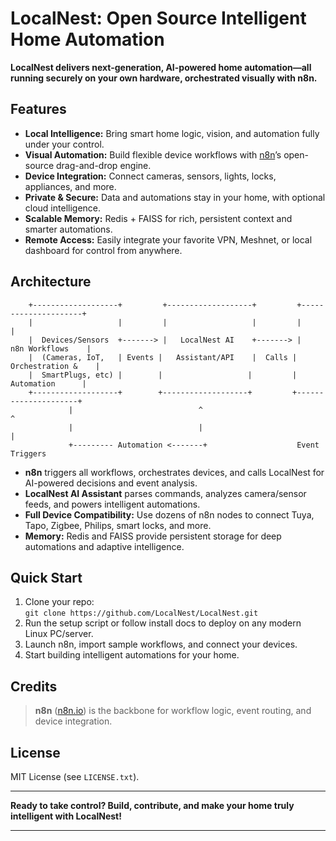 # LocalNest: Open Source Intelligent Home Automation

**LocalNest delivers next-generation, AI-powered home automation—all running securely on your own hardware, orchestrated visually with n8n.**

## Features

- **Local Intelligence:** Bring smart home logic, vision, and automation fully under your control.
- **Visual Automation:** Build flexible device workflows with [n8n](https://n8n.io)’s open-source drag-and-drop engine.
- **Device Integration:** Connect cameras, sensors, lights, locks, appliances, and more.
- **Private & Secure:** Data and automations stay in your home, with optional cloud intelligence.
- **Scalable Memory:** Redis + FAISS for rich, persistent context and smarter automations.
- **Remote Access:** Easily integrate your favorite VPN, Meshnet, or local dashboard for control from anywhere.

## Architecture

        +-------------------+         +-------------------+         +---------------------+
        |                   |         |                   |         |                     |
        |  Devices/Sensors  +-------> |   LocalNest AI    +-------> |    n8n Workflows    |
        |  (Cameras, IoT,   | Events |   Assistant/API    |  Calls |   Orchestration &    |
        |  SmartPlugs, etc) |        |                   |         |     Automation      |
        +-------------------+        +-------------------+         +---------------------+
                 |                            ^                               ^
                 |                            |                               |
                 +--------- Automation <-------+                    Event Triggers

- **n8n** triggers all workflows, orchestrates devices, and calls LocalNest for AI-powered decisions and event analysis.
- **LocalNest AI Assistant** parses commands, analyzes camera/sensor feeds, and powers intelligent automations.
- **Full Device Compatibility:** Use dozens of n8n nodes to connect Tuya, Tapo, Zigbee, Philips, smart locks, and more.
- **Memory:** Redis and FAISS provide persistent storage for deep automations and adaptive intelligence.

## Quick Start

1. Clone your repo:  
   `git clone https://github.com/LocalNest/LocalNest.git`
2. Run the setup script or follow install docs to deploy on any modern Linux PC/server.
3. Launch n8n, import sample workflows, and connect your devices.
4. Start building intelligent automations for your home.

## Credits

> **n8n** ([n8n.io](https://n8n.io)) is the backbone for workflow logic, event routing, and device integration.

## License

MIT License (see `LICENSE.txt`).

***

**Ready to take control? Build, contribute, and make your home truly intelligent with LocalNest!**

***
